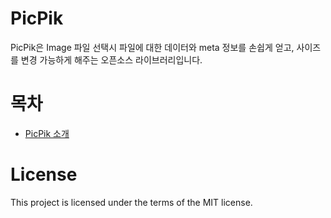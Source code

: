 # PicPik

PicPik은 Image 파일 선택시 파일에 대한 데이터와 meta 정보를 손쉽게 얻고, 사이즈를 변경 가능하게 해주는 오픈소스 라이브러리입니다.

# 목차

- [PicPik 소개](#picpik)

# License

This project is licensed under the terms of the MIT license.
